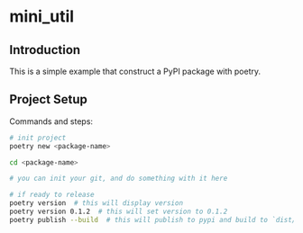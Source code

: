 # mini\_util

## Introduction

This is a simple example that construct a PyPI package with poetry.

## Project Setup

Commands and steps:

```sh
# init project
poetry new <package-name>

cd <package-name>

# you can init your git, and do something with it here

# if ready to release
poetry version  # this will display version
poetry version 0.1.2  # this will set version to 0.1.2
poetry publish --build  # this will publish to pypi and build to `dist/`, you may need to wait around 2 mins to update
```
